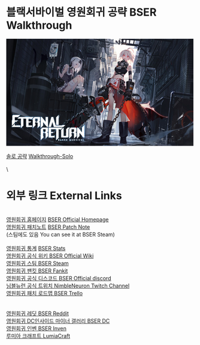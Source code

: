 # 블랙서바이벌 영원회귀 공략 BSER Walkthrough

<img src="images/etcs/title.jpg" alt="title" width="500"/>


[솔로 공략](https://github.com/as1392/BSER_walkthrough/blob/main/walkthrough/solo.md) [Walkthrough-Solo](https://github.com/as1392/BSER_walkthrough/blob/main/walkthrough/solo_en.md)
\
\
\

# 외부 링크 External Links

\
[영원회귀 홈페이지](https://playeternalreturn.com/ko/) [BSER Official Homepage](https://playeternalreturn.com/) \
[영원회귀 패치노트](https://playeternalreturn.com/ko/category/patch-notes-kr/) [BSER Patch Note](https://playeternalreturn.com/category/patch-notes/) \
(스팀에도 있음 You can see it at BSER Steam) 
\
\
[영원회귀 통계](https://playeternalreturn.com/ko/stats/) [BSER Stats](https://playeternalreturn.com/stats/) \
[영원회귀 공식 위키 BSER Official Wiki](https://eternalreturn.fandom.com/ko/wiki/Eternal_Return_Wiki) \
[영원회귀 스팀 BSER Steam](https://store.steampowered.com/app/1049590/Eternal_Return_Black_Survival/) \
[영원회귀 팬킷 BSER Fankit](https://www.playeternalreturn.com/fankit) \
[영원회귀 공식 디스코드 BSER Official discord](https://discord.com/invite/eternalreturn) \
[님블뉴런 공식 트위치 NimbleNeuron Twitch Channel](https://www.twitch.tv/nimbleneuron) \
[영원회귀 패치 로드맵 BSER Trello](https://trello.com/b/EjEt8ZPk/%EC%98%81%EC%9B%90%ED%9A%8C%EA%B7%80-%EB%A1%9C%EB%93%9C%EB%A7%B5)
\
\
\
[영원회귀 레딧 BSER Reddit](https://www.reddit.com/r/eternalreturn/) \
[영원회귀 DC인사이드 마이너 갤러리 BSER DC](https://gall.dcinside.com/mgallery/board/view/?id=bser) \
[영원회귀 인벤 BSER Inven](http://er.inven.co.kr/) \
[루미아 크래프트 LumiaCraft](https://lumiacraft.xyz/)
